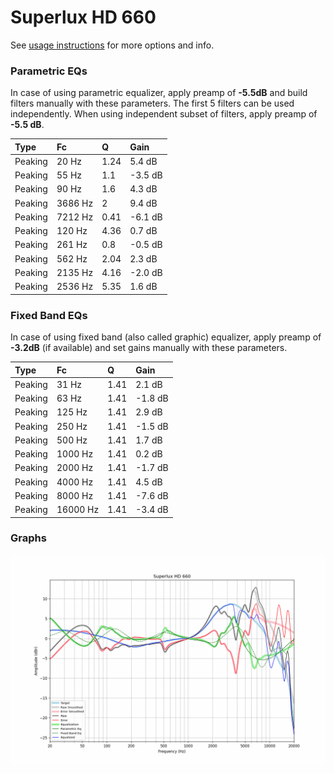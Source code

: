 # Superlux HD 660
See [usage instructions](https://github.com/jaakkopasanen/AutoEq#usage) for more options and info.

### Parametric EQs
In case of using parametric equalizer, apply preamp of **-5.5dB** and build filters manually
with these parameters. The first 5 filters can be used independently.
When using independent subset of filters, apply preamp of **-5.5 dB**.

| Type    | Fc      |    Q | Gain    |
|:--------|:--------|:-----|:--------|
| Peaking | 20 Hz   | 1.24 | 5.4 dB  |
| Peaking | 55 Hz   | 1.1  | -3.5 dB |
| Peaking | 90 Hz   | 1.6  | 4.3 dB  |
| Peaking | 3686 Hz | 2    | 9.4 dB  |
| Peaking | 7212 Hz | 0.41 | -6.1 dB |
| Peaking | 120 Hz  | 4.36 | 0.7 dB  |
| Peaking | 261 Hz  | 0.8  | -0.5 dB |
| Peaking | 562 Hz  | 2.04 | 2.3 dB  |
| Peaking | 2135 Hz | 4.16 | -2.0 dB |
| Peaking | 2536 Hz | 5.35 | 1.6 dB  |

### Fixed Band EQs
In case of using fixed band (also called graphic) equalizer, apply preamp of **-3.2dB**
(if available) and set gains manually with these parameters.

| Type    | Fc       |    Q | Gain    |
|:--------|:---------|:-----|:--------|
| Peaking | 31 Hz    | 1.41 | 2.1 dB  |
| Peaking | 63 Hz    | 1.41 | -1.8 dB |
| Peaking | 125 Hz   | 1.41 | 2.9 dB  |
| Peaking | 250 Hz   | 1.41 | -1.5 dB |
| Peaking | 500 Hz   | 1.41 | 1.7 dB  |
| Peaking | 1000 Hz  | 1.41 | 0.2 dB  |
| Peaking | 2000 Hz  | 1.41 | -1.7 dB |
| Peaking | 4000 Hz  | 1.41 | 4.5 dB  |
| Peaking | 8000 Hz  | 1.41 | -7.6 dB |
| Peaking | 16000 Hz | 1.41 | -3.4 dB |

### Graphs
![](./Superlux%20HD%20660.png)